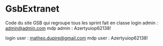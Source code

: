 # GsbExtranet
Code  du site GSB qui regroupe tous les sprint fait en classe
login admin : admin@admin.com
mdp admin : Azertyuiop62138!

login user : matheo.dupire@gmail.com
mdp user : Azertyuiop62138!
